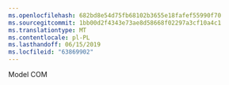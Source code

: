 ```yaml
---
ms.openlocfilehash: 682bd8e54d75fb68102b3655e18fafef55990f70
ms.sourcegitcommit: 1bb00d2f4343e73ae8d58668f02297a3cf10a4c1
ms.translationtype: MT
ms.contentlocale: pl-PL
ms.lasthandoff: 06/15/2019
ms.locfileid: "63869902"
---
```

Model COM